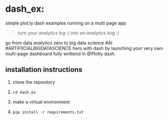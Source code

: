 # dash_ex: 

simple plot.ly dash examples running on a multi page app

> _turn your analytics log :( into an analytics hog :)_

go from data analytics zero to big data science #AI #ARTIFIICIALBIGDATASCIENCE hero with dash by launching your very own multi-page dashboard fully writtend in @Plotly dash. 


installation instructions
-------------------------

1. clone the repository

2. ```cd dash_ex```

3. make a virtual environment

4. ```pip install -r requirements.txt```
